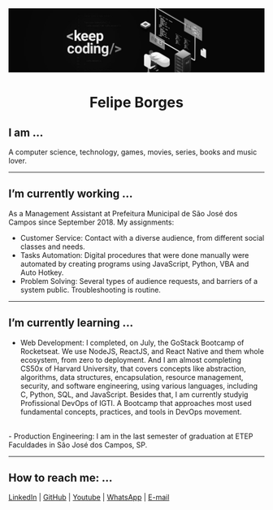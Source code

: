<div align="center">
  <img width="auto" src="intro.jpg">
  <h1>Felipe Borges</h1>
</div>

## I am ...
A computer science, technology, games, movies, series, books and music lover.
<hr>

## I’m currently working ...
As a Management Assistant at Prefeitura Municipal de São José dos Campos since September 2018. My assignments:
- Customer Service: Contact with a diverse audience, from different social classes and needs.
- Tasks Automation: Digital procedures that were done manually were automated by creating programs using JavaScript, Python, VBA and Auto Hotkey.
- Problem Solving: Several types of audience requests, and barriers of a system public. Troubleshooting is routine.
<hr>

## I’m currently learning ...
- Web Development: I completed, on July, the GoStack Bootcamp of Rocketseat. We use NodeJS, ReactJS, and React Native and them whole ecosystem, from zero to deployment. And I am almost completing CS50x of Harvard University, that covers concepts like abstraction, algorithms, data structures, encapsulation, resource management, security, and software engineering, using various languages, including C, Python, SQL, and JavaScript. Besides that, I am currently studyig Profissional DevOps of IGTI. A Bootcamp that approaches most used fundamental concepts, practices, and tools in DevOps movement.
<br>
- Production Engineering: I am in the last semester of graduation at ETEP Faculdades in São José dos Campos, SP.
<hr>

## How to reach me: ...
[LinkedIn](https://www.linkedin.com/in/felipejsborges) | [GitHub](https://github.com/felipejsborges) | [Youtube](https://www.youtube.com/channel/UC6tN_loxPGOP30LWNbJM7rg) | [WhatsApp](https://wa.me/+55012996477129) | [E-mail](mailto:felipejsborges@outlook.com)


<!-- Pendencies 
- [ ] - Add emojis
- [ ] - Add badges
- [ ] - Add a Summary
- [ ] - Add Gifs and images
- [ ] - I’m looking to collaborate on ...
- [ ] - I’m looking for help with ...
-->
